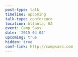```yaml
---
post-type: talk
timeline: upcoming
talk-type: conference
location: Atlanta, GA
event: Camp Sass
date: '2015-04-04'
upcoming: true
hidden: true
conf-link: http://campsass.com
---
```

